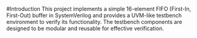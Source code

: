 #Introduction
This project implements a simple 16-element FIFO (First-In, First-Out) buffer in SystemVerilog and provides a UVM-like testbench environment to verify its functionality. The testbench components are designed to be modular and reusable for effective verification.

